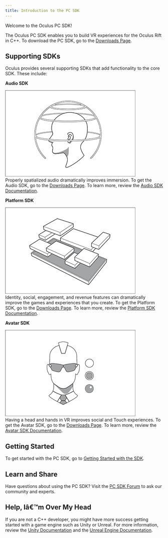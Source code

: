 ```yaml
---
title: Introduction to the PC SDK
---
```

Welcome to the Oculus PC SDK! 

The Oculus PC SDK enables you to build VR experiences for the Oculus Rift in C++. To download the PC SDK, go to the [Downloads Page](/downloads/native-windows/).

## Supporting SDKs

Oculus provides several supporting SDKs that add functionality to the core SDK. These include:

**Audio SDK**

![](/images/documentation-pcsdk-latest-concepts-pcsdk-intro-0.png)  
Properly spatialized audio dramatically improves immersion. To get the Audio SDK, go to the [Downloads Page](/downloads/native-windows/). To learn more, review the [Audio SDK Documentation](/documentation/audiosdk/latest/).

**Platform SDK**

![](/images/documentation-pcsdk-latest-concepts-pcsdk-intro-1.png)  
Identity, social, engagement, and revenue features can dramatically improve the games and experiences that you create. To get the Platform SDK, go to the [Downloads Page](/downloads/native-windows/). To learn more, review the [Platform SDK Documentation](/documentation/platform/latest/).

**Avatar SDK**

![](/images/documentation-pcsdk-latest-concepts-pcsdk-intro-2.png)  
Having a head and hands in VR improves social and Touch experiences. To get the Avatar SDK, go to the [Downloads Page](/downloads/native-windows/). To learn more, review the [Avatar SDK Documentation](/documentation/avatarsdk/latest/).

## Getting Started

To get started with the PC SDK, go to [Getting Started with the SDK](/documentation/pcsdk/latest/concepts/gsg-intro/#gsg_intro "This guide describes how to install the SDK and try the demos.").

## Learn and Share

Have questions about using the PC SDK? Visit the [PC SDK Forum](https://forums.oculus.com/community/categories/pc-development) to ask our community and experts.

## Help, Iâ€™m Over My Head

If you are not a C++ developer, you might have more success getting started with a game engine such as Unity or Unreal. For more information, review the [Unity Documentation](/documentation/unity/latest/concepts/book-unity-gsg/) and the [Unreal Engine Documentation](/documentation/unreal/latest/concepts/unreal-engine/).


